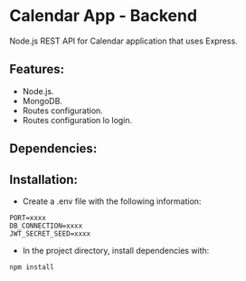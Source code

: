# Calendar App - Backend

Node.js REST API for Calendar application that uses Express.


## Features:

* Node.js.
* MongoDB.
* Routes configuration.
* Routes configuration lo login.


## Dependencies:


## Installation:

* Create a .env file with the following information:

```
PORT=xxxx
DB_CONNECTION=xxxx
JWT_SECRET_SEED=xxxx
```

* In the project directory, install dependencies with:

```
npm install
```
